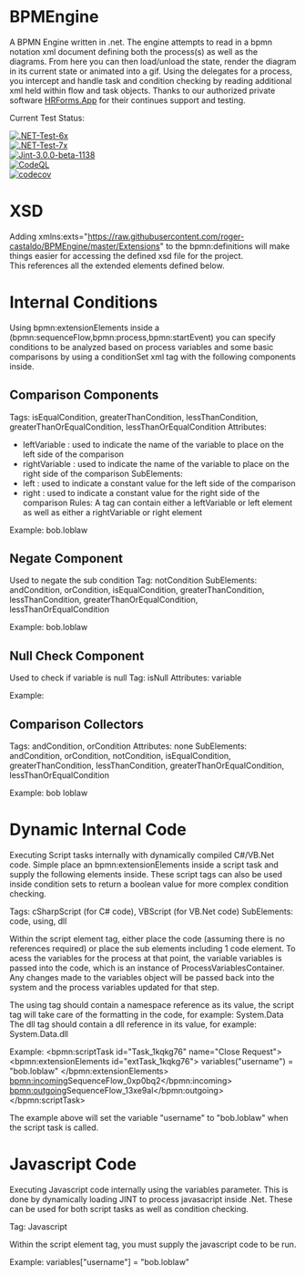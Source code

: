 # BPMEngine
A BPMN Engine written in .net.  The engine attempts to read in a bpmn notation xml document defining both the process(s) as well as the diagrams.  From here you can then load/unload the state,
render the diagram in its current state or animated into a gif.  Using the delegates for a process, you intercept and handle task and condition checking by reading additional xml held within flow and 
task objects.  Thanks to our authorized private software [HRForms.App](https://www.hrforms.app) for their continues support and testing.

Current Test Status:

[![.NET-Test-6x](https://github.com/roger-castaldo/BPMEngine/actions/workflows/unittests6x.yml/badge.svg?no-cache)](https://github.com/roger-castaldo/BPMEngine/actions/workflows/unittests6x.yml)\
[![.NET-Test-7x](https://github.com/roger-castaldo/BPMEngine/actions/workflows/unittests7x.yml/badge.svg?no-cache)](https://github.com/roger-castaldo/BPMEngine/actions/workflows/unittests7x.yml)\
[![Jint-3.0.0-beta-1138](https://github.com/roger-castaldo/BPMEngine/actions/workflows/unittestsJint.yml/badge.svg?no-cache)](https://github.com/roger-castaldo/BPMEngine/actions/workflows/unittestsJint.yml)\
[![CodeQL](https://github.com/roger-castaldo/BPMEngine/actions/workflows/codeql.yml/badge.svg?no-cache)](https://github.com/roger-castaldo/BPMEngine/actions/workflows/codeql.yml)\
[![codecov](https://codecov.io/gh/roger-castaldo/BPMEngine/branch/3.0/graph/badge.svg?token=OX96XIOJQX)](https://codecov.io/gh/roger-castaldo/BPMEngine)

# XSD

Adding xmlns:exts="https://raw.githubusercontent.com/roger-castaldo/BPMEngine/master/Extensions" to the bpmn:definitions will make things easier for accessing the defined xsd file for the project.  
This references all the extended elements defined below.

# Internal Conditions

Using bpmn:extensionElements inside a (bpmn:sequenceFlow,bpmn:process,bpmn:startEvent) you can specify conditions to be analyzed based on process variables and some basic comparisons by 
using a conditionSet xml tag with the following components inside.

## Comparison Components

Tags: isEqualCondition, greaterThanCondition, lessThanCondition, greaterThanOrEqualCondition, lessThanOrEqualCondition
Attributes: 
- leftVariable : used to indicate the name of the variable to place on the left side of the comparison
- rightVariable : used to indicate the name of the variable to place on the right side of the comparison
SubElements:
- left : used to indicate a constant value for the left side of the comparison
- right : used to indicate a constant value for the right side of the comparison
Rules: A tag can contain either a leftVariable or left element as well as either a rightVariable or right element

Example: 
<isEqualCondition leftVariable="username">
	<right>bob.loblaw</right>
</isEqualCondition>

## Negate Component

Used to negate the sub condition
Tag: notCondition
SubElements: andCondition, orCondition, isEqualCondition, greaterThanCondition, lessThanCondition, greaterThanOrEqualCondition, lessThanOrEqualCondition

Example:
<notCondition>
	<isEqualCondition leftVariable="username">
		<right>bob.loblaw</right>
	</isEqualCondition>
</notCondition>

## Null Check Component

Used to check if variable is null
Tag: isNull
Attributes: variable

Example:
<isNull variable="username"/>

## Comparison Collectors

Tags: andCondition, orCondition
Attributes: none
SubElements: andCondition, orCondition, notCondition, isEqualCondition, greaterThanCondition, lessThanCondition, greaterThanOrEqualCondition, lessThanOrEqualCondition

Example:
<andCondition>
	<isEqualCondition leftVariable="firstName">
		<right>bob</right>
	</isEqualCondition>	
	<isEqualCondition leftVariable="lastName">
		<right>loblaw</right>
	</isEqualCondition>
</andCondition>

# Dynamic Internal Code

Executing Script tasks internally with dynamically compiled C#/VB.Net code.  Simple place an bpmn:extensionElements inside a script task and supply the following elements inside.
These script tags can also be used inside condition sets to return a boolean value for more complex condition checking.

Tags: cSharpScript (for C# code), VBScript (for VB.Net code)
SubElements: code, using, dll

Within the script element tag, either place the code (assuming there is no references required) or place the sub elements including 1 code element.  To acess the variables 
for the process at that point, the variable variables is passed into the code, which is an instance of ProcessVariablesContainer.  Any changes made to the variables object 
will be passed back into the system and the process variables updated for that step.

The using tag should contain a namespace reference as its value, the script tag will take care of the formatting in the code, for example: System.Data
The dll tag should contain a dll reference in its value, for example: System.Data.dll

Example:
<bpmn:scriptTask id="Task_1kqkg76" name="Close Request">
	<bpmn:extensionElements id="extTask_1kqkg76">
		<VBScript>
			variables("username") = "bob.loblaw"
		</VBScript>
	</bpmn:extensionElements>
	<bpmn:incoming>SequenceFlow_0xp0bq2</bpmn:incoming>
	<bpmn:outgoing>SequenceFlow_13xe9al</bpmn:outgoing>
</bpmn:scriptTask>

The example above will set the variable "username" to "bob.loblaw" when the script task is called.

# Javascript Code

Executing Javascript code internally using the variables parameter.  This is done by dynamically loading JINT to process javasacript inside .Net.  These can be used for both script tasks 
as well as condition checking.

Tag: Javascript

Within the script element tag, you must supply the javascript code to be run.

Example:
<Javascript>
	variables["username"] = "bob.loblaw"
</Javascript>
